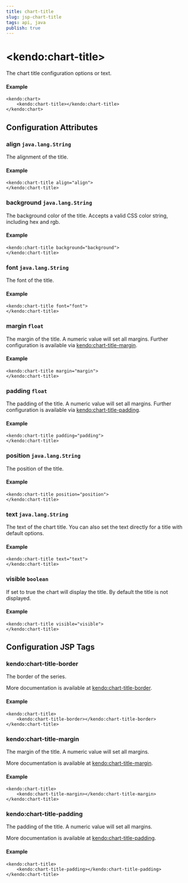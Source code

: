 ```yaml
---
title: chart-title
slug: jsp-chart-title
tags: api, java
publish: true
---
```


# \<kendo:chart-title\>

The chart title configuration options or text.

#### Example
    <kendo:chart>
        <kendo:chart-title></kendo:chart-title>
    </kendo:chart>

## Configuration Attributes

### align `java.lang.String`

The alignment of the title.

#### Example
    <kendo:chart-title align="align">
    </kendo:chart-title>

### background `java.lang.String`

The background color of the title. Accepts a valid CSS color string, including hex and rgb.

#### Example
    <kendo:chart-title background="background">
    </kendo:chart-title>

### font `java.lang.String`

The font of the title.

#### Example
    <kendo:chart-title font="font">
    </kendo:chart-title>

### margin `float`

The margin of the title. A numeric value will set all margins. Further configuration is available via [kendo:chart-title-margin](#kendo-chart-title-margin). 

#### Example
    <kendo:chart-title margin="margin">
    </kendo:chart-title>

### padding `float`

The padding of the title. A numeric value will set all margins. Further configuration is available via [kendo:chart-title-padding](#kendo-chart-title-padding). 

#### Example
    <kendo:chart-title padding="padding">
    </kendo:chart-title>

### position `java.lang.String`

The position of the title.

#### Example
    <kendo:chart-title position="position">
    </kendo:chart-title>

### text `java.lang.String`

The text of the chart title. You can also set the text directly for a title with default options.

#### Example
    <kendo:chart-title text="text">
    </kendo:chart-title>

### visible `boolean`

If set to true the chart will display the title. By default the title is not displayed.

#### Example
    <kendo:chart-title visible="visible">
    </kendo:chart-title>


##  Configuration JSP Tags

### kendo:chart-title-border

The border of the series.

More documentation is available at [kendo:chart-title-border](/api/wrappers/jsp/chart/title-border).

#### Example

    <kendo:chart-title>
        <kendo:chart-title-border></kendo:chart-title-border>
    </kendo:chart-title>

### kendo:chart-title-margin

The margin of the title. A numeric value will set all margins.

More documentation is available at [kendo:chart-title-margin](/api/wrappers/jsp/chart/title-margin).

#### Example

    <kendo:chart-title>
        <kendo:chart-title-margin></kendo:chart-title-margin>
    </kendo:chart-title>

### kendo:chart-title-padding

The padding of the title. A numeric value will set all margins.

More documentation is available at [kendo:chart-title-padding](/api/wrappers/jsp/chart/title-padding).

#### Example

    <kendo:chart-title>
        <kendo:chart-title-padding></kendo:chart-title-padding>
    </kendo:chart-title>

